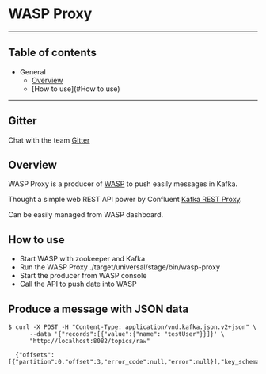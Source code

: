 # WASP Proxy

---

Table of contents
-------------

- General
  - [Overview](#overview)
  - [How to use](#How to use)
 
---


Gitter
-------------

Chat with the team [Gitter](https://gitter.im/agile-lab-wasp/Lobby?utm_source=share-link&utm_medium=link&utm_campaign=share-link)


Overview
-------------

WASP Proxy is a producer of [WASP](https://github.com/agile-lab-dev/wasp) to push easily messages in Kafka.

Thought a simple web REST API power by Confluent [Kafka REST Proxy](https://github.com/confluentinc/kafka-rest).

Can be easily managed from WASP dashboard. 


How to use 
-------------

- Start WASP with zookeeper and Kafka
- Run the WASP Proxy ./target/universal/stage/bin/wasp-proxy <producer-id>
- Start the producer from WASP console 
- Call the API to push date into WASP 


## Produce a message with JSON data
    $ curl -X POST -H "Content-Type: application/vnd.kafka.json.v2+json" \
          --data '{"records":[{"value":{"name": "testUser"}}]}' \
          "http://localhost:8082/topics/raw"
          
      {"offsets":[{"partition":0,"offset":3,"error_code":null,"error":null}],"key_schema_id":null,"value_schema_id":null}
